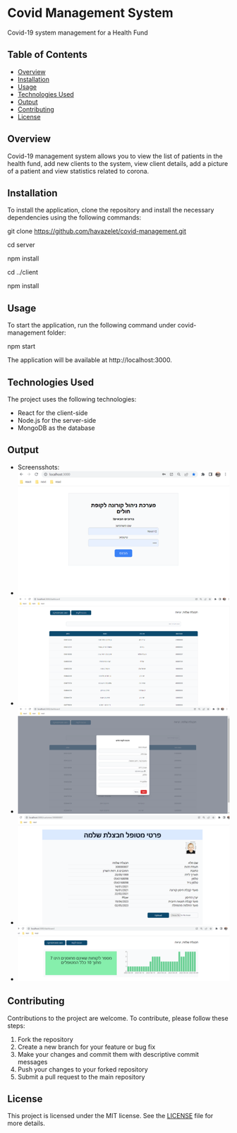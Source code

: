 # Covid Management System

Covid-19 system management for a Health Fund

## Table of Contents

- [Overview](#overview)
- [Installation](#installation)
- [Usage](#usage)
- [Technologies Used](#technologies-used)
- [Output](#output)
- [Contributing](#contributing)
- [License](#license)

## Overview

Covid-19 management system allows you to view the list of patients in the health fund, add new clients to the system, view client details, add a picture of a patient and view statistics related to corona.

## Installation

To install the application, clone the repository and install the necessary dependencies using the following commands:


git clone https://github.com/havazelet/covid-management.git

cd server

npm install

cd ../client

npm install


## Usage

To start the application, run the following command under covid-management folder:

npm start

The application will be available at http://localhost:3000.


## Technologies Used

The project uses the following technologies:

- React for the client-side
- Node.js for the server-side
- MongoDB as the database


## Output
- Screensshots:
- ![login](screenshots/logIn.png)
- ![login](screenshots/dashboard.png)
- ![login](screenshots/addNewCustomer.png)
- ![login](screenshots/customerDetails.png)
- ![login](screenshots/statictics.png)


## Contributing

Contributions to the project are welcome. To contribute, please follow these steps:

1. Fork the repository
2. Create a new branch for your feature or bug fix
3. Make your changes and commit them with descriptive commit messages
4. Push your changes to your forked repository
5. Submit a pull request to the main repository



## License

This project is licensed under the MIT license. See the [LICENSE](LICENSE) file for more details.